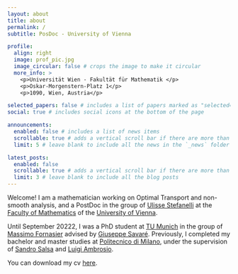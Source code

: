 ```yaml
---
layout: about
title: about
permalink: /
subtitle: PosDoc - University of Vienna

profile:
  align: right
  image: prof_pic.jpg
  image_circular: false # crops the image to make it circular
  more_info: >
    <p>Universität Wien - Fakultät für Mathematik </p>
    <p>Oskar-Morgenstern-Platz 1</p>
    <p>1090, Wien, Austria</p>

selected_papers: false # includes a list of papers marked as "selected={true}"
social: true # includes social icons at the bottom of the page

announcements:
  enabled: false # includes a list of news items
  scrollable: true # adds a vertical scroll bar if there are more than 3 news items
  limit: 5 # leave blank to include all the news in the `_news` folder

latest_posts:
  enabled: false
  scrollable: true # adds a vertical scroll bar if there are more than 3 new posts items
  limit: 3 # leave blank to include all the blog posts
---
```


Welcome! I am a mathematician working on Optimal Transport and non-smooth analysis, and a PostDoc in the group of [Ulisse Stefanelli](https://www.mat.univie.ac.at/~stefanelli/) at the [Faculty of Mathematics](https://mathematik.univie.ac.at/en/) of the [University of Vienna](https://www.univie.ac.at/en/).

Until September 20222, I was a PhD student at [TU Munich](https://www.tum.de/en/) in the group of [Massimo Fornasier](https://www.professoren.tum.de/en/fornasier-massimo) advised by [Giuseppe Savaré](https://faculty.unibocconi.eu/giuseppesavare/). Previously, I completed my bachelor and master studies at [Politecnico di Milano](https://www.polimi.it/en/), under the supervision of [Sandro Salsa](https://www.polimi.it/en/il-politecnico/storia-dellateneo/professors-emeriti-and-honorary/sandro-salsa) and [Luigi Ambrosio](https://www.sns.it/en/persona/luigi-ambrosio).

You can download my cv [here](assets/pdf/civi.pdf).